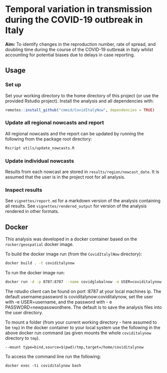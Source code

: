 
# Temporal variation in transmission during the COVID-19 outbreak in Italy


**Aim:** To identify changes in the reproduction number, rate of spread, and doubling time during the course of the COVID-19 outbreak in Italy whilst accounting for potential biases due to delays in case reporting.

## Usage

### Set up

Set your working directory to the home directory of this project (or use the provided Rstudio project). Install the analysis and all dependencies with: 

```r
remotes::install_github("cmmid/CovidItalyNow", dependencies = TRUE)
```

### Update all regional nowcasts and report

All regional nowcasts and the report can be updated by running the following from the package root directory:

```bash
Rscript utils/update_nowcasts.R
```

### Update individual nowcasts

Results from each nowcast are stored in `results/region/nowcast_date`. It is assumed that the user is in the project root for all analysis.

### Inspect results

See `vignettes/report.md` for a markdown version of the analysis containing all results. See `vignettes/rendered_output` for version of the analysis rendered in other formats.

## Docker

This analysis was developed in a docker container based on the `rocker/geospatial` docker image. 

To build the docker image run (from the `CovidItalylNow` directory):

```bash
docker build . -t coviditalynow
```

To run the docker image run:

```bash
docker run -d -p 8787:8787 --name covidglobalnow -e USER=coviditalynow -e PASSWORD=coviditalynow coviditalynow
```

The rstudio client can be found on port :8787 at your local machines ip. The default username:password is coviditalynow:coviditalynow, set the user with -e USER=username, and the password with - e PASSWORD=newpasswordhere. The default is to save the analysis files into the user directory.

To mount a folder (from your current working directory - here assumed to be `tmp`) in the docker container to your local system use the following in the above docker run command (as given mounts the whole `coviditalynow` directory to `tmp`).

```{bash, eval = FALSE}
--mount type=bind,source=$(pwd)/tmp,target=/home/coviditalynow 
```

To access the command line run the following:

```{bash, eval = FALSE}
docker exec -ti coviditalynow bash
```

